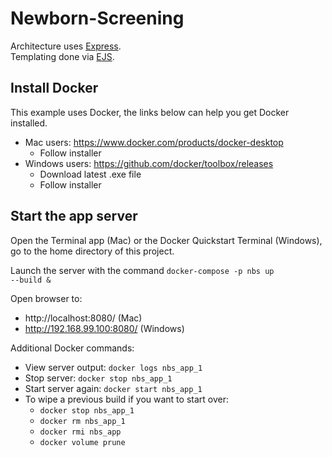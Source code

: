 # Newborn-Screening

Architecture uses [Express](https://expressjs.com/).<br>
Templating done via [EJS](https://ejs.co/).<br>

## Install Docker
This example uses Docker, the links below can help you get Docker installed.
* Mac users: https://www.docker.com/products/docker-desktop
    * Follow installer
* Windows users: https://github.com/docker/toolbox/releases
    * Download latest .exe file
    * Follow installer

## Start the app server
Open the Terminal app (Mac) or the Docker Quickstart Terminal (Windows), go to the home directory of this project.

Launch the server with the command <code>docker-compose -p nbs up --build &</code>

Open browser to:
*  http://localhost:8080/ (Mac)
*  http://192.168.99.100:8080/ (Windows)

Additional Docker commands:
* View server output: <code>docker logs nbs\_app_1</code>
* Stop server: <code>docker stop nbs\_app_1</code>
* Start server again: <code>docker start nbs\_app_1</code>
* To wipe a previous build if you want to start over:
    * <code>docker stop nbs\_app_1</code>
    * <code>docker rm nbs\_app_1</code>
    * <code>docker rmi nbs\_app</code>
    * <code>docker volume prune</code>

